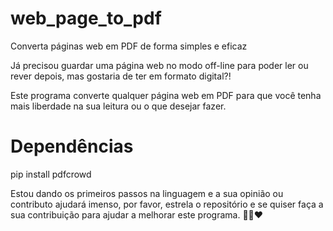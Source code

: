 # web_page_to_pdf
Converta páginas web em PDF de forma simples e eficaz

Já precisou guardar uma página web no modo off-line para poder ler ou rever depois, mas gostaria de ter em formato digital?! 

Este programa converte qualquer página web em PDF para que você tenha mais liberdade na sua leitura ou o que desejar fazer. 

# Dependências 

pip install pdfcrowd 

Estou dando os primeiros passos na linguagem e a sua opinião ou contributo ajudará imenso, por favor, estrela o repositório e se quiser faça a sua contribuição para ajudar a melhorar este programa. 
🙏🖖❤️
